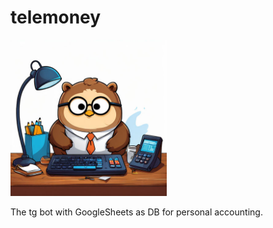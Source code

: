 # telemoney

<img src="./asset/main_image.jpeg" alt="image" height="250">

The tg bot with GoogleSheets as DB for personal accounting.